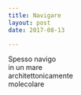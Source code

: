 ```yaml
---
title: Navigare
layout: post
date: 2017-08-13

---
```

Spesso navigo  
in un mare  
architettonicamente  
molecolare  
